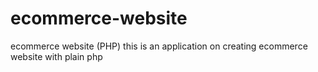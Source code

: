 # ecommerce-website
ecommerce website (PHP)
this is an application on creating ecommerce website 
with plain php
